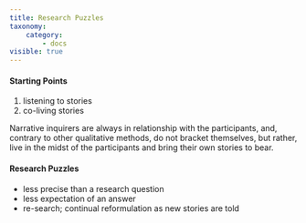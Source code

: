 ```yaml
---
title: Research Puzzles
taxonomy:
    category:
        - docs
visible: true
---
```

#### Starting Points
1. listening to stories
2. co-living stories

Narrative inquirers are always in relationship with the participants, and, contrary to other qualitative methods, do not bracket themselves, but rather, live in the midst of the participants and bring their own stories to bear.

#### Research Puzzles

- less precise than a research question
- less expectation of an answer
- re-search; continual reformulation as new stories are told
